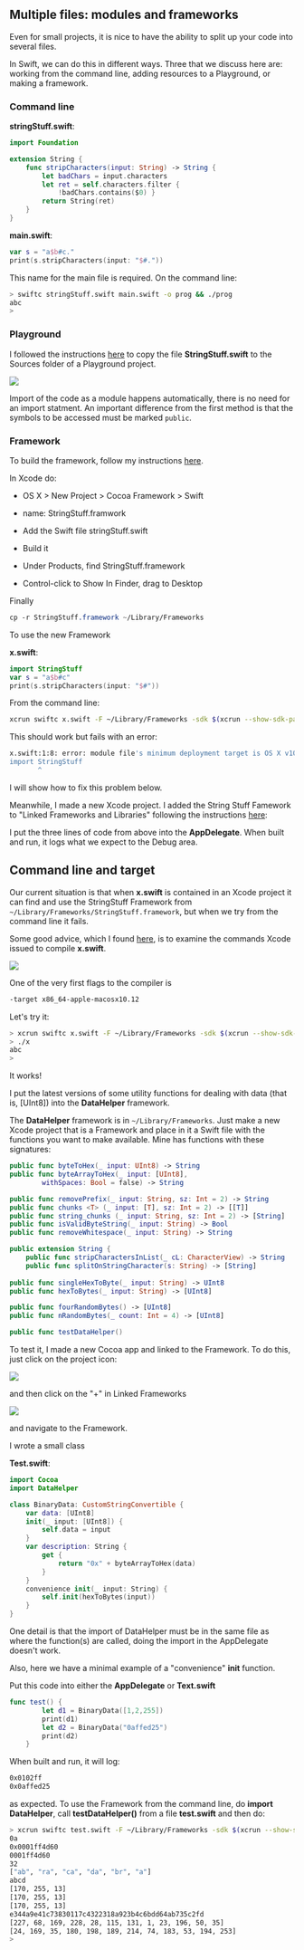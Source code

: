 ## Multiple files:  modules and frameworks

Even for small projects, it is nice to have the ability to split up your code into several files.

In Swift, we can do this in different ways.  Three that we discuss here are:  working from the command line, adding resources to a Playground, or making a framework.

### Command line

**stringStuff.swift**:

```swift
import Foundation

extension String {
    func stripCharacters(input: String) -> String {
        let badChars = input.characters
        let ret = self.characters.filter {
            !badChars.contains($0) }
        return String(ret)
    }
}
```

**main.swift**:

```swift
var s = "a$b#c."
print(s.stripCharacters(input: "$#."))
```

This name for the main file is required.  On the command line:

```bash
> swiftc stringStuff.swift main.swift -o prog && ./prog
abc
>
```

### Playground

I followed the instructions [here](http://help.apple.com/xcode/mac/8.0/#/devfa5bea3af) to copy the file **StringStuff.swift** to the Sources folder of a Playground project.

![](figs/playground_source.png)

Import of the code as a module happens automatically, there is no need for an import statment.  An important difference from the first method is that the symbols to be accessed must be marked ``public``.

### Framework

To build the framework, follow my instructions [here](http://telliott99.blogspot.com/2015/12/building-and-using-framework-in-swift.html).

In Xcode do:  

* OS X > New Project > Cocoa Framework > Swift

* name:  StringStuff.framwork

* Add the Swift file stringStuff.swift

* Build it

* Under Products, find StringStuff.framework

* Control-click to Show In Finder, drag to Desktop


Finally

```css
cp -r StringStuff.framework ~/Library/Frameworks
```

To use the new Framework

**x.swift**:

```swift
import StringStuff
var s = "a$b#c"
print(s.stripCharacters(input: "$#"))
```

From the command line:

```bash
xcrun swiftc x.swift -F ~/Library/Frameworks -sdk $(xcrun --show-sdk-path --sdk macosx)
```

This should work but fails with an error:

```bash
x.swift:1:8: error: module file's minimum deployment target is OS X v10.12: /Users/telliott_admin/Library/Frameworks/StringStuff.framework/Modules/StringStuff.swiftmodule/x86_64.swiftmodule
import StringStuff
       ^
```

I will show how to fix this problem below.

Meanwhile, I made a new Xcode project.  I added the String Stuff Famework to "Linked Frameworks and Libraries" following the instructions [here](http://telliott99.blogspot.com/2015/12/building-and-using-framework-in-swift.html):

I put the three lines of code from above into the **AppDelegate**.  When built and run, it logs what we expect to the Debug area.

## Command line and target

Our current situation is that when **x.swift** is contained in an Xcode project it can find and use the StringStuff Framework from ``~/Library/Frameworks/StringStuff.framework``, but when we try from the command line it fails.

Some good advice, which I found [here](http://onebigfunction.com/tools/2015/02/03/xcrun-execute-xcode-tasks-from-command-line/), is to examine the commands Xcode issued to compile **x.swift**.  

![](figs/target.png)

One of the very first flags to the compiler is

```bash
-target x86_64-apple-macosx10.12
```

Let's try it:

```bash
> xcrun swiftc x.swift -F ~/Library/Frameworks -sdk $(xcrun --show-sdk-path --sdk macosx) -target x86_64-apple-macosx10.12
> ./x
abc
>
```

It works!


I put the latest versions of some utility functions for dealing with data (that is,  [UInt8]) into the **DataHelper** framework.

The **DataHelper** framework is in ``~/Library/Frameworks``.  Just make a new Xcode project that is a Framework and place in it a Swift file with the functions you want to make available.  Mine has functions with these signatures:

```swift
public func byteToHex(_ input: UInt8) -> String
public func byteArrayToHex(_ input: [UInt8], 
        withSpaces: Bool = false) -> String

public func removePrefix(_ input: String, sz: Int = 2) -> String
public func chunks <T> (_ input: [T], sz: Int = 2) -> [[T]]
public func string_chunks (_ input: String, sz: Int = 2) -> [String]
public func isValidByteString(_ input: String) -> Bool
public func removeWhitespace(_ input: String) -> String

public extension String {
    public func stripCharactersInList(_ cL: CharacterView) -> String
    public func splitOnStringCharacter(s: String) -> [String]
    
public func singleHexToByte(_ input: String) -> UInt8
public func hexToBytes(_ input: String) -> [UInt8]

public func fourRandomBytes() -> [UInt8]
public func nRandomBytes(_ count: Int = 4) -> [UInt8]

public func testDataHelper()
```

To test it, I made a new Cocoa app and linked to the Framework.  To do this, just click on the project icon:

![](figs/project_icon.png)

and then click on the "+" in Linked Frameworks

![](figs/linked_framework.png)

and navigate to the Framework.

I wrote a small class

**Test.swift**:

```swift
import Cocoa
import DataHelper

class BinaryData: CustomStringConvertible {
    var data: [UInt8]
    init(_ input: [UInt8]) {
        self.data = input
    }
    var description: String {
        get {
            return "0x" + byteArrayToHex(data)
        }
    }
    convenience init(_ input: String) {
        self.init(hexToBytes(input))
    }
}
```

One detail is that the import of DataHelper must be in the same file as where the function(s) are called, doing the import in the AppDelegate doesn't work.  

Also, here we have a minimal example of a "convenience" **init** function.

Put this code into either the **AppDelegate** or **Text.swift**

```swift
func test() {
        let d1 = BinaryData([1,2,255])
        print(d1)
        let d2 = BinaryData("0affed25")
        print(d2)
    }
```

When built and run, it will log:

```bash
0x0102ff
0x0affed25
```

as expected.  To use the Framework from the command line, do **import DataHelper**, call **testDataHelper()** from a file **test.swift** and then do:

```bash
> xcrun swiftc test.swift -F ~/Library/Frameworks -sdk $(xcrun --show-sdk-path --sdk macosx) -target x86_64-apple-macosx10.12  && ./test
0a
0x0001ff4d60
0001ff4d60
32
["ab", "ra", "ca", "da", "br", "a"]
abcd
[170, 255, 13]
[170, 255, 13]
[170, 255, 13]
e344a9e41c73830117c4322318a923b4c6bdd64ab735c2fd
[227, 68, 169, 228, 28, 115, 131, 1, 23, 196, 50, 35]
[24, 169, 35, 180, 198, 189, 214, 74, 183, 53, 194, 253]
>
```